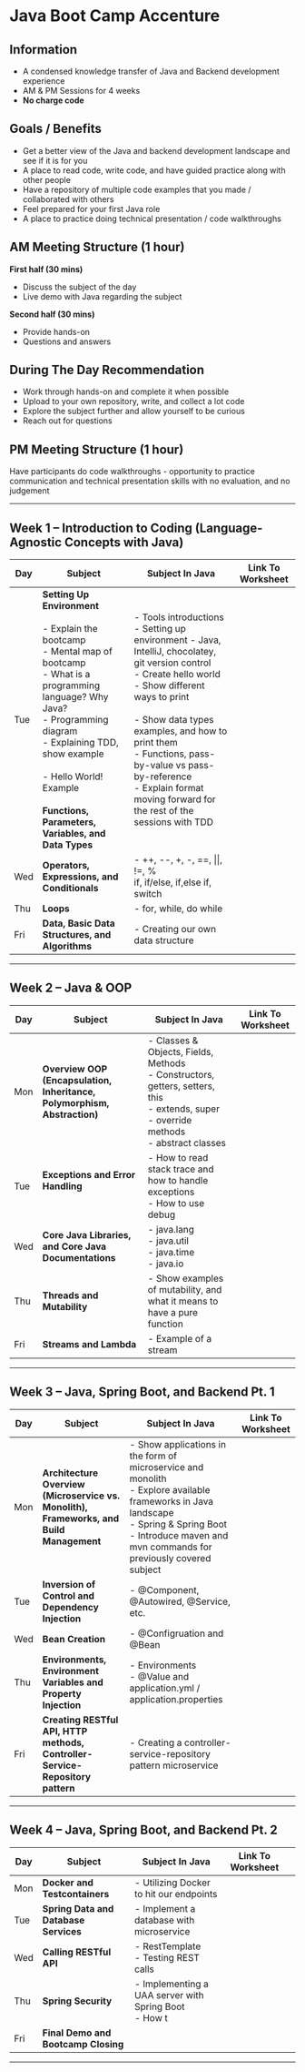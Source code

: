 # Java Boot Camp Accenture
## Information
- A condensed knowledge transfer of Java and Backend development experience
- AM & PM Sessions for 4 weeks
- **No charge code**
## Goals / Benefits
- Get a better view of the Java and backend development landscape and see if it is for you
- A place to read code, write code, and have guided practice along with other people
- Have a repository of multiple code examples that you made / collaborated with others
- Feel prepared for your first Java role
- A place to practice doing technical presentation / code walkthroughs
## AM Meeting Structure (1 hour)
**First half (30 mins)** 
- Discuss the subject of the day
- Live demo with Java regarding the subject

**Second half (30 mins)** 
- Provide hands-on
- Questions and answers
## During The Day Recommendation
- Work through hands-on and complete it when possible
- Upload to your own repository, write, and collect a lot code
- Explore the subject further and allow yourself to be curious
- Reach out for questions
## PM Meeting Structure (1 hour)
Have participants do code walkthroughs - opportunity to practice communication and technical presentation skills with no evaluation, and no judgement

---
## Week 1 – Introduction to Coding (Language-Agnostic Concepts with Java)

| Day | Subject                                                                                                                                                                                                                                                                                   | Subject In Java                                                                                                                                                                                                                                                                                                                                    | Link To Worksheet |
| --- | ----------------------------------------------------------------------------------------------------------------------------------------------------------------------------------------------------------------------------------------------------------------------------------------- | -------------------------------------------------------------------------------------------------------------------------------------------------------------------------------------------------------------------------------------------------------------------------------------------------------------------------------------------------- | ----------------- |
| Tue | **Setting Up Environment** <br><br>- Explain the bootcamp<br>- Mental map of bootcamp<br>- What is a programming language? Why Java?<br>- Programming diagram<br>- Explaining TDD, show example<br><br>- Hello World! Example<br><br>**Functions, Parameters, Variables, and Data Types** | - Tools introductions<br>- Setting up environment - Java, IntelliJ, chocolatey, git version control<br>- Create hello world<br>- Show different ways to print<br><br>- Show data types examples, and how to print them<br>- Functions, pass-by-value vs pass-by-reference<br>- Explain format moving forward for the rest of the sessions with TDD |                   |
| Wed | **Operators, Expressions, and Conditionals**                                                                                                                                                                                                                                              | - ++, --, +, -, ==, \|\|, !=, %<br>if, if/else, if,else if, switch<br>                                                                                                                                                                                                                                                                             |                   |
| Thu | **Loops<br>**                                                                                                                                                                                                                                                                             | - for, while, do while<br>                                                                                                                                                                                                                                                                                                                         |                   |
| Fri | **Data, Basic Data Structures, and Algorithms**                                                                                                                                                                                                                                           | - Creating our own data structure                                                                                                                                                                                                                                                                                                                  |                   |

---
## Week 2 – Java & OOP

| Day | Subject                                                                  | Subject In Java                                                                                                                                | Link To Worksheet |
| --- | ------------------------------------------------------------------------ | ---------------------------------------------------------------------------------------------------------------------------------------------- | ----------------- |
| Mon | **Overview OOP (Encapsulation, Inheritance, Polymorphism, Abstraction)** | - Classes & Objects, Fields, Methods<br>- Constructors, getters, setters, this<br>- extends, super<br>- override methods<br>- abstract classes |                   |
| Tue | **Exceptions and Error Handling**<br><br>                                | - How to read stack trace and how to handle exceptions<br>- How to use debug                                                                   |                   |
| Wed | **Core Java Libraries, and Core Java Documentations**<br>                | - java.lang<br>- java.util<br>- java.time<br>- java.io                                                                                         |                   |
| Thu | **Threads and Mutability**                                               | - Show examples of mutability, and what it means to have a pure function                                                                       |                   |
| Fri | **Streams and Lambda**                                                   | - Example of a stream                                                                                                                          |                   |

---
## Week 3 – Java, Spring Boot, and Backend Pt. 1

| Day | Subject                                                                                 | Subject In Java                                                                                                                                                                                                 | Link To Worksheet |
| --- | --------------------------------------------------------------------------------------- | --------------------------------------------------------------------------------------------------------------------------------------------------------------------------------------------------------------- | ----------------- |
| Mon | **Architecture Overview (Microservice vs. Monolith), Frameworks, and Build Management** | - Show applications in the form of microservice and monolith<br>- Explore available frameworks in Java landscape<br>- Spring & Spring Boot<br>- Introduce maven and mvn commands for previously covered subject |                   |
| Tue | **Inversion of Control and Dependency Injection**                                       | - @Component, @Autowired, @Service, etc.                                                                                                                                                                        |                   |
| Wed | **Bean Creation**                                                                       | - @Configruation and @Bean                                                                                                                                                                                      |                   |
| Thu | **Environments, Environment Variables and Property Injection**                          | - Environments<br>- @Value and application.yml / application.properties                                                                                                                                         |                   |
| Fri | **Creating RESTful API, HTTP methods, Controller-Service-Repository pattern**           | - Creating a controller-service-repository pattern microservice                                                                                                                                                 |                   |

---
## Week 4 – Java, Spring Boot, and Backend Pt. 2

| Day | Subject                               | Subject In Java                                         | Link To Worksheet |     |
| --- | ------------------------------------- | ------------------------------------------------------- | ----------------- | --- |
| Mon | **Docker and Testcontainers**         | - Utilizing Docker to hit our endpoints                 |                   |     |
| Tue | **Spring Data and Database Services** | - Implement a database with microservice                |                   |     |
| Wed | **Calling RESTful API**               | - RestTemplate<br>- Testing REST calls                  |                   |     |
| Thu | **Spring Security**                   | - Implementing a UAA server with Spring Boot<br>- How t |                   |     |
| Fri | **Final Demo and Bootcamp Closing**   |                                                         |                   |     |

---
